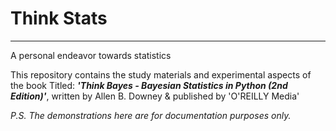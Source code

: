 # Think Stats
___
A personal endeavor towards statistics

This repository contains the study materials and experimental aspects of the book Titled: _**'Think Bayes - Bayesian Statistics in Python (2nd Edition)'**_, written by Allen B. Downey & published by 'O'REILLY Media'

*P.S. The demonstrations here are for documentation purposes only.*
